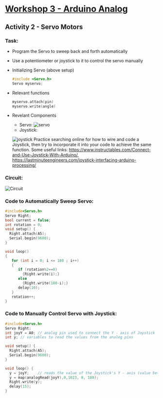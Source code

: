 # [Workshop 3 - Arduino Analog](https://bmesbuildteamucla.github.io/workshops/workshop-3--arduino-analog)

## Activity 2 - Servo Motors

### Task:
* Program the Servo to sweep back and forth automatically
* Use a potentiometer or joystick to it to control the servo manually
* Initializing Servo (above setup)
  ```c++
  #include <Servo.h>
  Servo myservo;
  ```
* Relevant functions
  ```c++
  myservo.attach(pin)
  myservo.write(angle)
  ```
* Revelant Components
  - Servo:
  ![servo](https://github.com/bmesbuildteamucla/bmesbuildteamucla.github.io/assets/134753006/26b289cf-f71f-4741-aeb1-097a82c9a46c)
  - Joystick:
    
  ![joystick](https://github.com/bmesbuildteamucla/bmesbuildteamucla.github.io/assets/134753006/4e8bd64d-5d6d-433a-b8ff-780cd6b8e361)
  Practice searching online for how to wire and code a Joystick, then try to incorporate it into your code to achieve the same function.
  Some useful links: https://www.instructables.com/Connect-and-Use-Joystick-With-Arduino/, https://lastminuteengineers.com/joystick-interfacing-arduino-processing/

### Circuit: 
![Circuit](https://bmesbuildteamucla.github.io/workshops/workshop-3--arduino-analog/activity-2--servo-motor/W3A2_Circuit.JPG)

### Code to Automatically Sweep Servo:
```c++
#include<Servo.h>
Servo Right;
bool current = false;
int rotation = 0;
void setup() {
  Right.attach(A5);
  Serial.begin(9600);
}

void loop()
{
   for (int i = 0; i <= 180 ; i++)
   {
      if (rotation%2==0)
        {Right.write(i);}
      else
        {Right.write(180-i);}
      delay(10);
   }
   rotation++;
}
```

### Code to Manually Control Servo with Joystick:
```c++
#include<Servo.h>
Servo Right;
int joyY = A0; // analog pin used to connect the Y - axis of Joystick
int y; // variables to read the values from the analog pins

void setup() {
  Right.attach(A5);
  Serial.begin(9600);
}

void loop() {
  y = joyY;    // reads the value of the Joystick's Y - axis (value between 0 and 1023)
  y = map(analogRead(joyY),0,1023, 0, 180);
  Right.write(y);
  delay(15);
}
```
